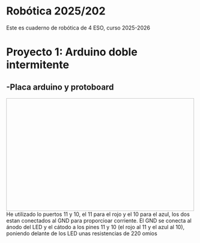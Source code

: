 # Robótica 2025/202
Este es cuaderno de robótica de 4 ESO, curso 2025-2026


# Proyecto 1: Arduino doble intermitente

## -Placa arduino y protoboard

<img scr="imagenes/pasos.preios.arduino1.png" width="500" height="300" />
He utilizado lo puertos 11 y 10, el 11 para el rojo y el 10 para el azul, los dos estan conectados al GND para proporcioar corriente. El GND se conecta al ánodo del LED y el cátodo a los pines 11 y 10 (el rojo al 11 y el azul al 10), poniendo delante de los LED unas resistencias de 220 omios
